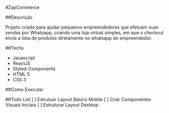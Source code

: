 #ZapCommerce

##Descrição

Projeto criado para ajudar pequenos empreendedores que efetuam suas vendas por Whatsapp, criando uma loja virtual simples, em que o checkout envia a lista de produtos diretamente no whatsapp do empreendedor.

##Techs

- Javascript
- ReactJS
- Styled-Components
- HTML 5
- CSS 3

##Como Executar

##Todo List
[ ] Estrutuar Layout Básico Mobile
[ ] Criar Componentes Visuais Iniciais
[ ] Estruturar Layout Desktop
